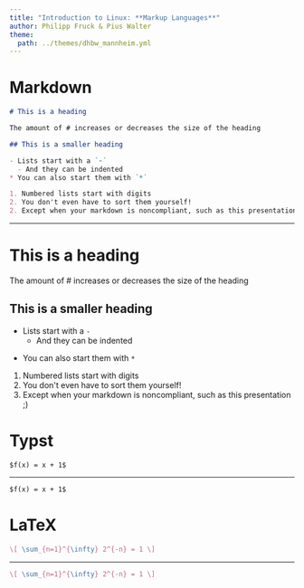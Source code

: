 ```yaml
---
title: "Introduction to Linux: **Markup Languages**"
author: Philipp Fruck & Pius Walter
theme:
  path: ../themes/dhbw_mannheim.yml
---
```


Markdown
===

```markdown
# This is a heading

The amount of # increases or decreases the size of the heading

## This is a smaller heading

- Lists start with a `-`
  - And they can be indented
* You can also start them with `*`

1. Numbered lists start with digits
2. You don't even have to sort them yourself!
2. Except when your markdown is noncompliant, such as this presentation ;)
```

---

# This is a heading

The amount of # increases or decreases the size of the heading

## This is a smaller heading

- Lists start with a `-`
  - And they can be indented
* You can also start them with `*`

1. Numbered lists start with digits
2. You don't even have to sort them yourself!
2. Except when your markdown is noncompliant, such as this presentation ;)

<!-- end_slide -->

Typst
===

```typst
$f(x) = x + 1$
```

---

```typst +render
$f(x) = x + 1$
```

<!-- end_slide -->

LaTeX
===

```latex
\[ \sum_{n=1}^{\infty} 2^{-n} = 1 \]
```

---

```latex +render
\[ \sum_{n=1}^{\infty} 2^{-n} = 1 \]
```
